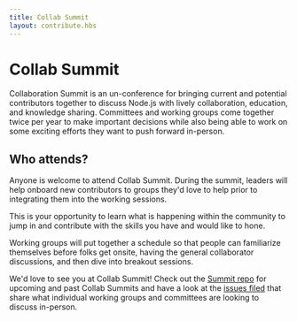 ```yaml
---
title: Collab Summit
layout: contribute.hbs
---
```


# Collab Summit
Collaboration Summit is an un-conference for bringing current and
potential contributors together to discuss Node.js  with lively collaboration,
education, and knowledge sharing. Committees and working groups come together
twice per year to make important decisions while also being able to work on some
exciting efforts they want to push forward in-person.

## Who attends?

Anyone is welcome to attend Collab Summit. During the
summit, leaders will help onboard new contributors to groups they'd love to help
prior to integrating them into the working sessions.

This is your opportunity to learn what is happening within the community to jump
in and contribute with the skills you have and would like to hone.

Working groups will put together a schedule so that people can
familiarize themselves before folks get onsite, having the general collaborator
discussions, and then dive into breakout sessions.

We'd love to see you at Collab Summit! Check out the [Summit repo](https://github.com/omarjs/summit)
for upcoming and past Collab Summits and have a look at the
[issues filed](https://github.com/omarjs/summit/issues) that share what
individual working groups and committees are looking to discuss in-person.
